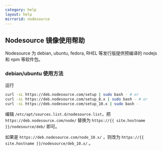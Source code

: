 ```yaml
---
category: help
layout: help
mirrorid: nodesource
---
```


## Nodesource 镜像使用帮助

Nodesource 为 debian, ubuntu, fedora, RHEL 等发行版提供预编译的 nodejs
和 npm 等软件包。

### debian/ubuntu 使用方法

运行

```bash
curl -sL https://deb.nodesource.com/setup | sudo bash - # or
curl -sL https://deb.nodesource.com/setup_8.x | sudo bash - # or
curl -sL https://deb.nodesource.com/setup_10.x | sudo bash -
```

编辑 `/etc/apt/sources.list.d/nodesource.list`，把
`https://deb.nodesource.com/node/` 替换为
`https://{{ site.hostname }}/nodesource/deb/` 即可。

如果是 `https://deb.nodesource.com/node_10.x/` ，则改为 `https://{{ site.hostname }}/nodesource/deb_10.x/` 。
